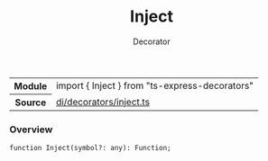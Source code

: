 <header class="symbol-info-header">    <h1 id="inject">Inject</h1>    <label class="symbol-info-type-label decorator">Decorator</label>      </header>
<section class="symbol-info">      <table class="is-full-width">        <tbody>        <tr>          <th>Module</th>          <td>            <div class="lang-typescript">                <span class="token keyword">import</span> { Inject }                 <span class="token keyword">from</span>                 <span class="token string">"ts-express-decorators"</span>                            </div>          </td>        </tr>        <tr>          <th>Source</th>          <td>            <a href="https://romakita.github.io/ts-express-decorators/#//blob/v2.0.15/src/di/decorators/inject.ts#L0-L0">                di/decorators/inject.ts            </a>        </td>        </tr>                </tbody>      </table>    </section>

### Overview

<pre><code class="typescript-lang">function <span class="token function">Inject</span><span class="token punctuation">(</span>symbol?<span class="token punctuation">:</span> <span class="token keyword">any</span><span class="token punctuation">)</span><span class="token punctuation">:</span> Function<span class="token punctuation">;</span></code></pre>
